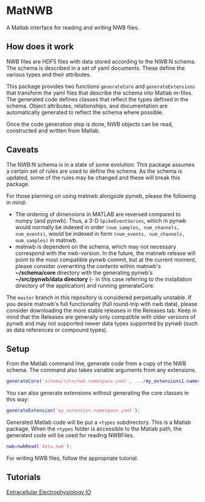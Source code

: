 # MatNWB

A Matlab interface for reading and writing NWB files.

## How does it work

NWB files are HDF5 files with data stored according to the NWB:N schema. The schema is described in a set of yaml documents. These define the various types and their attributes.

This package provides two functions `generateCore` and `generateExtensions` that transform the yaml files that describe the schema into Matlab m-files. The generated code defines classes that reflect the types defined in the schema.  Object attributes, relationships, and documentation are automatically generated to reflect the schema where possible.

Once the code generation step is done, NWB objects can be read, constructed and written from Matlab.

## Caveats

The NWB:N schema is in a state of some evolution.  This package assumes a certain set of rules are used to define the schema.  As the schema is updated, some of the rules may be changed and these will break this package.

For those planning on using matnwb alongside pynwb, please the following in mind:
 - The ordering of dimensions in MATLAB are reversed compared to numpy (and pynwb).  Thus, a 3-D ```SpikeEventSeries```, which in pynwb would normally be indexed in order ```(num_samples, num_channels, num_events)```, would be indexed in form ```(num_events, num_channels, num_samples)``` in matnwb.
 - matnwb is dependent on the schema, which may not necessary correspond with the nwb-version.  In the future, the matnwb release will point to the most compatible pynwb commit, but at the current moment, please consider overwriting the contents within matnwb's **~/schema/core** directory with the generating pynwb's **~/src/pynwb/data directory** (`~` in this case referring to the installation directory of the application) and running generateCore.
 
The `master` branch in this repository is considered perpetually unstable.  If you desire matnwb's full functionality (full round-trip with nwb data), please consider downloading the more stable releases in the Releases tab.  Keep in mind that the Releases are generally only compatible with older versions of pynwb and may not supported newer data types supported by pynwb (such as data references or compound types).

## Setup

From the Matlab command line, generate code from a copy of the NWB schema.  The command also takes variable arguments from any extensions.

```matlab
generateCore('schema/core/nwb.namespace.yaml', .../my_extensions1.namespace.yaml,...);
```

You can also generate extensions without generating the core classes in this way:

```matlab
generateExtension('my_extension.namespace.yaml');
```

Generated Matlab code will be put a `+types` subdirectory.  This is a Matlab package.  When the `+types` folder is accessible to the Matlab path, the generated code will be used for reading NWBFiles.

```matlab
nwb=nwbRead('data.nwb');
```
For writing NWB files, follow the appropriate tutorial.

## Tutorials
[Extracellular Electrophysiology IO](https://neurodatawithoutborders.github.io/matnwb/tutorials/html/ecephys.html)
